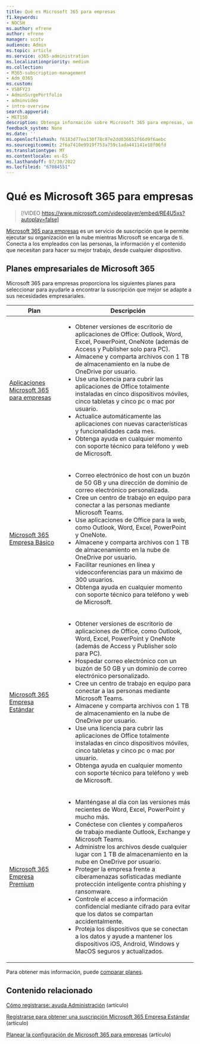 ```yaml
---
title: Qué es Microsoft 365 para empresas
f1.keywords:
- NOCSH
ms.author: efrene
author: efrene
manager: scotv
audience: Admin
ms.topic: article
ms.service: o365-administration
ms.localizationpriority: medium
ms.collection:
- M365-subscription-management
- Adm_O365
ms.custom:
- VSBFY23
- AdminSurgePortfolio
- adminvideo
- intro-overview
search.appverid:
- MET150
description: Obtenga información sobre Microsoft 365 para empresas, un servicio de suscripción que se encarga de la parte de TI.
feedback_system: None
ms.date: ''
ms.openlocfilehash: f6183d77ea130f78c87e2dd036652f66d9f6aebc
ms.sourcegitcommit: 2f6a7410e9919f753a759c1ada441141e18f06fd
ms.translationtype: MT
ms.contentlocale: es-ES
ms.lasthandoff: 07/30/2022
ms.locfileid: "67084551"
---
```

# <a name="what-is-microsoft-365-for-business"></a>Qué es Microsoft 365 para empresas

> [!VIDEO https://www.microsoft.com/videoplayer/embed/RE4U5xs?autoplay=false]

[Microsoft 365 para empresas](https://www.microsoft.com/microsoft-365/business) es un servicio de suscripción que le permite ejecutar su organización en la nube mientras Microsoft se encarga de ti. Conecta a los empleados con las personas, la información y el contenido que necesitan para hacer su mejor trabajo, desde cualquier dispositivo.

## <a name="microsoft-365-for-business-plans"></a>Planes empresariales de Microsoft 365

Microsoft 365 para empresas proporciona los siguientes planes para seleccionar para ayudarle a encontrar la suscripción que mejor se adapte a sus necesidades empresariales.

|Plan|Descripción|
|---|---|
|[Aplicaciones Microsoft 365 para empresas](https://www.microsoft.com/microsoft-365/business/microsoft-365-apps-for-business)|<ul><li>Obtener versiones de escritorio de aplicaciones de Office: Outlook, Word, Excel, PowerPoint, OneNote (además de Access y Publisher solo para PC).</li><li>Almacene y comparta archivos con 1 TB de almacenamiento en la nube de OneDrive por usuario.</li><li>Use una licencia para cubrir las aplicaciones de Office totalmente instaladas en cinco dispositivos móviles, cinco tabletas y cinco pc o mac por usuario.</li><li>Actualice automáticamente las aplicaciones con nuevas características y funcionalidades cada mes.</li><li>Obtenga ayuda en cualquier momento con soporte técnico para teléfono y web de Microsoft.</li></ul>|
|[Microsoft 365 Empresa Básico](https://www.microsoft.com/microsoft-365/business/microsoft-365-business-basic)|<ul><li>Correo electrónico de host con un buzón de 50 GB y una dirección de dominio de correo electrónico personalizada.</li><li>Cree un centro de trabajo en equipo para conectar a las personas mediante Microsoft Teams.</li><li>Use aplicaciones de Office para la web, como Outlook, Word, Excel, PowerPoint y OneNote.</li><li>Almacene y comparta archivos con 1 TB de almacenamiento en la nube de OneDrive por usuario.</li><li>Facilitar reuniones en línea y videoconferencias para un máximo de 300 usuarios.</li><li>Obtenga ayuda en cualquier momento con soporte técnico para teléfono y web de Microsoft.</li></ul>|
|[Microsoft 365 Empresa Estándar](https://www.microsoft.com/microsoft-365/business/microsoft-365-business-standard)|<ul><li>Obtener versiones de escritorio de aplicaciones de Office, como Outlook, Word, Excel, PowerPoint y OneNote (además de Access y Publisher solo para PC).</li><li>Hospedar correo electrónico con un buzón de 50 GB y un dominio de correo electrónico personalizado.</li><li>Cree un centro de trabajo en equipo para conectar a las personas mediante Microsoft Teams.</li><li>Almacene y comparta archivos con 1 TB de almacenamiento en la nube de OneDrive por usuario.</li><li>Use una licencia para cubrir las aplicaciones de Office totalmente instaladas en cinco dispositivos móviles, cinco tabletas y cinco pc o mac por usuario.</li><li>Obtenga ayuda en cualquier momento con soporte técnico para teléfono y web de Microsoft.</li></ul>|
|[Microsoft 365 Empresa Premium](https://www.microsoft.com/microsoft-365/business/microsoft-365-business-premium)|<ul><li>Manténgase al día con las versiones más recientes de Word, Excel, PowerPoint y mucho más.</li><li>Conéctese con clientes y compañeros de trabajo mediante Outlook, Exchange y Microsoft Teams.</li><li>Administre los archivos desde cualquier lugar con 1 TB de almacenamiento en la nube en OneDrive por usuario.</li><li>Proteger la empresa frente a ciberamenazas sofisticadas mediante protección inteligente contra phishing y ransomware.</li><li>Controle el acceso a información confidencial mediante cifrado para evitar que los datos se compartan accidentalmente.</li><li>Proteja los dispositivos que se conectan a los datos y ayude a mantener los dispositivos iOS, Android, Windows y MacOS seguros y actualizados.</li></ul>|

Para obtener más información, puede [comparar planes](https://www.microsoft.com/microsoft-365/business#coreui-heading-hiatrep).

## <a name="related-content"></a>Contenido relacionado

[Cómo registrarse: ayuda Administración](../admin-overview/sign-up-for-office-365.md) (artículo)

[Registrarse para obtener una suscripción Microsoft 365 Empresa Estándar](../simplified-signup/signup-business-standard.md) (artículo)

[Planear la configuración de Microsoft 365 para empresas](../setup/plan-your-setup.md) (artículo)
